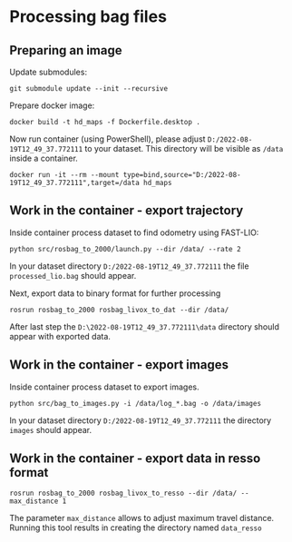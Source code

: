 # Processing bag files

## Preparing an image
Update submodules:
```
git submodule update --init --recursive
```
Prepare docker image:
```
docker build -t hd_maps -f Dockerfile.desktop .
```
Now run container (using PowerShell), please adjust `D:/2022-08-19T12_49_37.772111` to your dataset.
This directory will be visible as `/data` inside a container.
```
docker run -it --rm --mount type=bind,source="D:/2022-08-19T12_49_37.772111",target=/data hd_maps
```

## Work in the container - export trajectory
Inside container process dataset to find odometry using FAST-LIO:
```
python src/rosbag_to_2000/launch.py --dir /data/ --rate 2
```
In your dataset directory `D:/2022-08-19T12_49_37.772111` the file `processed_lio.bag` should appear.

Next, export data to binary format for further processing
```
rosrun rosbag_to_2000 rosbag_livox_to_dat --dir /data/
```
After last step the `D:\2022-08-19T12_49_37.772111\data` directory should appear with exported data.

## Work in the container - export images

Inside container process dataset to export images.
```
python src/bag_to_images.py -i /data/log_*.bag -o /data/images
```
In your dataset directory `D:/2022-08-19T12_49_37.772111` the directory `images` should appear.

## Work in the container - export data in resso format

```
rosrun rosbag_to_2000 rosbag_livox_to_resso --dir /data/ --max_distance 1
```
The parameter `max_distance` allows to adjust maximum travel distance.
Running this tool results in creating the directory named `data_resso`
